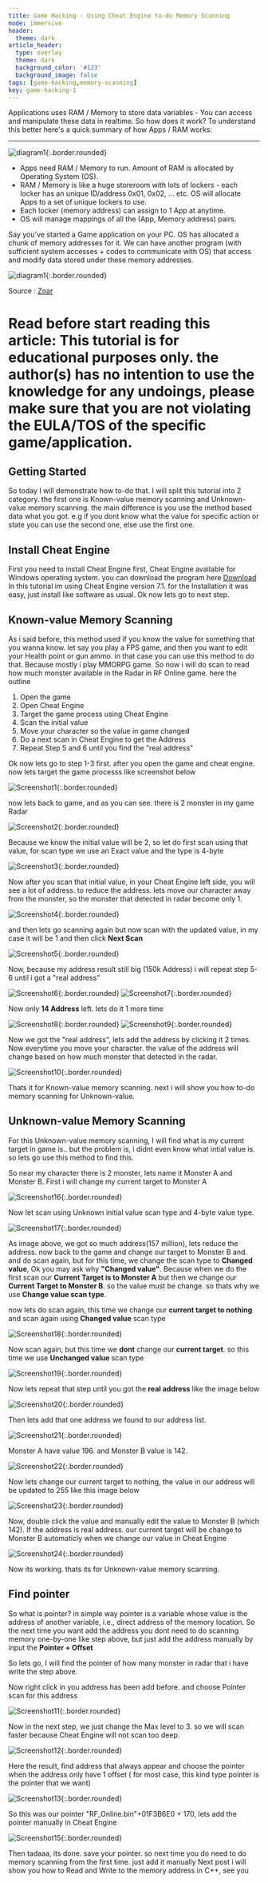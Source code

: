 ```yaml
---
title: Game Hacking - Using Cheat Engine to-do Memory Scanning
mode: immersive
header:
  theme: dark
article_header:
  type: overlay
  theme: dark
  background_color: '#123'
  background_image: false
tags: [game-hacking,memory-scanning]
key: game-hacking-1
---
```

Applications uses RAM / Memory to store data variables - You can access and manipulate these data in realtime.
So how does it work? To understand this better here's a quick summary of how Apps / RAM works:

<!--more-->
---

![diagram1](https://chmy.xyz/post_data/2/diagram1.png){:.border.rounded}

- Apps need RAM / Memory to run. Amount of RAM is allocated by Operating System (OS).
- RAM / Memory is like a huge storeroom with lots of lockers - each locker has an unique ID/address 0x01, 0x02, ... etc. OS will allocate Apps to a set of unique lockers to use.
- Each locker (memory address) can assign to 1 App at anytime.
- OS will manage mappings of all the (App, Memory address) pairs.

Say you've started a Game application on your PC. OS has allocated a chunk of memory addresses for it. We can have another program (with sufficient system accesses + codes to communicate with OS) that access and modify data stored under these memory addresses.

![diagram1](https://chmy.xyz/post_data/2/diagram2.png){:.border.rounded}

Source : [Zoar](https://zoar.io/insight/article6.html)

# Read before start reading this article: This tutorial is for educational purposes only. the author(s) has no intention to use the knowledge for any undoings, please make sure that you are not violating the EULA/TOS of the specific game/application.

## Getting Started
So today I will demonstrate how to-do that. I will split this tutorial into 2 category. the first one is Known-value memory scanning and Unknown-value memory scanning. the main difference is you use the method based data what you got. e.g if you dont know what the value for specific action or state you can use the second one, else use the first one.

## Install Cheat Engine
First you need to install Cheat Engine first, Cheat Engine available for Windows operating system. you can download the program here
[Download](https://www.cheatengine.org/downloads.php) In this tutorial im using Cheat Engine version 7.1. for the Installation it was easy, just install like software as usual. Ok now lets go to next step.

## Known-value Memory Scanning
As i said before, this method used if you know the value for something that you wanna know. let say you play a FPS game, and then you want to edit your Health point or gun ammo. in that case you can use this method to do that. Because mostly i play MMORPG game. So now i will do scan to read how much monster available in the Radar in RF Online game. here the outline

1. Open the game
2. Open Cheat Engine
3. Target the game process using Cheat Engine
4. Scan the initial value
5. Move your character so the value in game changed
6. Do a next scan in Cheat Engine to get the Address
7. Repeat Step 5 and 6 until you find the "real address"

Ok now lets go to step 1-3 first. after you open the game and cheat engine. now lets target the game processs like screenshot below 

![Screenshot1](https://chmy.xyz/post_data/2/Screenshot_1.png){:.border.rounded}

now lets back to game, and as you can see. there is 2 monster in my game Radar

![Screenshot2](https://chmy.xyz/post_data/2/Screenshot_2.png){:.border.rounded}

Because we know the initial value will be 2, so let do first scan using that value, for scan type we use an Exact value and the type is 4-byte

![Screenshot3](https://chmy.xyz/post_data/2/Screenshot_3.png){:.border.rounded}

Now after you scan that initial value, in your Cheat Engine left side, you will see a lot of address. to reduce the address. lets move our character away from the monster, so the monster that detected in radar become only 1. 

![Screenshot4](https://chmy.xyz/post_data/2/Screenshot_4.png){:.border.rounded}

and then lets go scanning again but now scan with the updated value, in my case it will be 1 and then click **Next Scan**

![Screenshot5](https://chmy.xyz/post_data/2/Screenshot_5.png){:.border.rounded}

Now, because my address result still big (150k Address) i will repeat step 5-6 until i got a "real address"

![Screenshot6](https://chmy.xyz/post_data/2/Screenshot_6.png){:.border.rounded}
![Screenshot7](https://chmy.xyz/post_data/2/Screenshot_7.png){:.border.rounded}

Now only **14 Address** left. lets do it 1 more time

![Screenshot8](https://chmy.xyz/post_data/2/Screenshot_8.png){:.border.rounded}
![Screenshot9](https://chmy.xyz/post_data/2/Screenshot_9.png){:.border.rounded}

Now we got the "real address", lets add the address by clicking it 2 times. Now everytime you move your character. the value of the address will change based on how much monster that detected in the radar. 

![Screenshot10](https://chmy.xyz/post_data/2/Screenshot_10.png){:.border.rounded}

Thats it for Known-value memory scanning. next i will show you how to-do memory scanning for Unknown-value. 

## Unknown-value Memory Scanning
For this Unknown-value memory scanning, I will find what is my current target in game is.. but the problem is, i didnt even know what intial value is. so lets go use this method to find this.

So near my character there is 2 monster, lets name it Monster A and Monster B. First i will change my current target to Monster A

![Screenshot16](https://chmy.xyz/post_data/2/Screenshot_16.png){:.border.rounded}

Now let scan using Unknown initial value scan type and 4-byte value type. 

![Screenshot17](https://chmy.xyz/post_data/2/Screenshot_17.png){:.border.rounded}

As image above, we got so much address(157 million), lets reduce the address. now back to the game and change our target to Monster B and. and do scan again, but for this time, we change the scan type to **Changed value**, Ok you may ask why **"Changed value"**. Because when we do the first scan our **Current Target is to Monster A** but then we change our **Current Target to Monster B**. so the value must be change. so thats why we use **Change value scan type**. 

now lets do scan again, this time we change our **current target to nothing** and scan again using **Changed value** scan type

![Screenshot18](https://chmy.xyz/post_data/2/Screenshot_18.png){:.border.rounded}

Now scan again, but this time we **dont** change our **current target**. so this time we use **Unchanged value** scan type

![Screenshot19](https://chmy.xyz/post_data/2/Screenshot_19.png){:.border.rounded}

Now lets repeat that step until you got the **real address** like the image below

![Screenshot20](https://chmy.xyz/post_data/2/Screenshot_20.png){:.border.rounded}

Then lets add that one address we found to our address list. 

![Screenshot21](https://chmy.xyz/post_data/2/Screenshot_21.png){:.border.rounded}

Monster A have value 196. and Monster B value is 142. 

![Screenshot22](https://chmy.xyz/post_data/2/Screenshot_22.png){:.border.rounded}

Now lets change our current target to nothing, the value in our address will be updated to 255 like this image below

![Screenshot23](https://chmy.xyz/post_data/2/Screenshot_23.png){:.border.rounded}

Now, double click the value and manually edit the value to Monster B (which 142). If the address is real address. our current target will be change to Monster B automaticly when we change our value in Cheat Engine

![Screenshot24](https://chmy.xyz/post_data/2/Screenshot_24.png){:.border.rounded}

Now its working. thats its for Unknown-value memory scanning.

## Find pointer
So what is pointer? in simple way pointer is a variable whose value is the address of another variable, i.e., direct address of the memory location. So the next time you want add the address you dont need to do scanning memory one-by-one like step above, but just add the address manually by input the **Pointer + Offset**

So lets go, I will find the pointer of how many monster in radar that i have write the step above.

Now right click in you address has been add before. and choose Pointer scan for this address

![Screenshot11](https://chmy.xyz/post_data/2/Screenshot_11.png){:.border.rounded}

Now in the next step, we just change the Max level to 3. so we will scan faster because Cheat Engine will not scan too deep. 

![Screenshot12](https://chmy.xyz/post_data/2/Screenshot_12.png){:.border.rounded}

Here the result, find address that always appear and choose the pointer when the address only have 1 offset ( for most case, this kind type pointer is the pointer that we want)

![Screenshot13](https://chmy.xyz/post_data/2/Screenshot_13.png){:.border.rounded}

So this was our pointer "RF_Online.bin"+01F3B6E0 + 170, lets add the pointer manually in Cheat Engine

![Screenshot15](https://chmy.xyz/post_data/2/Screenshot_15.png){:.border.rounded}


Then tadaaa, its done. save your pointer. so next time you do need to do memory scanning from the first time. just add it manually
Next post i will show you how to Read and Write to the memory address in C++, see you
